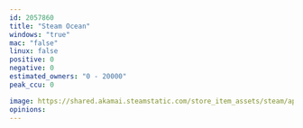 ```yaml
---
id: 2057860
title: "Steam Ocean"
windows: "true"
mac: "false"
linux: false
positive: 0
negative: 0
estimated_owners: "0 - 20000"
peak_ccu: 0

image: https://shared.akamai.steamstatic.com/store_item_assets/steam/apps/2057860/header.jpg?t=1704333045
opinions:
---
```

